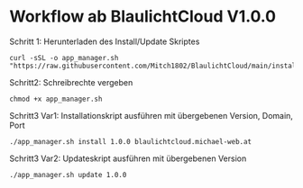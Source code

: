 # Workflow ab BlaulichtCloud V1.0.0

Schritt 1: Herunterladen des Install/Update Skriptes
```
curl -sSL -o app_manager.sh "https://raw.githubusercontent.com/Mitch1802/BlaulichtCloud/main/install/app_manager.sh"
```
Schritt2: Schreibrechte vergeben
```
chmod +x app_manager.sh
```
Schritt3 Var1: Installationskript ausführen mit übergebenen Version, Domain, Port
```
./app_manager.sh install 1.0.0 blaulichtcloud.michael-web.at
```
Schritt3 Var2: Updateskript ausführen mit übergebenen Version
```
./app_manager.sh update 1.0.0 
```
